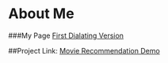 # About Me
###My Page
[First Dialating Version](http://laurencui.github.io/JianqingCui/)

##Project Link:
[Movie Recommendation Demo](http://laurencui.github.io/JS_Proj-movie/)
